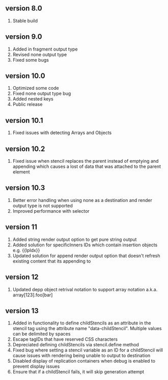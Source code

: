 version 8.0
-------------
1. Stable build

version 9.0
-------------
1. Added in fragment output type
2. Revised none output type
3. Fixed some bugs

version 10.0
-------------
1. Optimized some code
2. Fixed none output type bug 
3. Added nested keys 
4. Public release

version 10.1
-------------
1. Fixed issues with detecting Arrays and Objects

version 10.2
-------------
1. Fixed issue when stencil replaces the parent instead of emptying and appending which causes a lost of data that was attached to the parent element

version 10.3
-------------
1. Better error handling when using none as a destination and render output type is not supported
2. Improved performance with selector

version 11
-------------
1. Added string render output option to get pure string output
2. Added solution for specificInners IDs which contain insertion objects e.g. {{lpIdx}}
3. Updated solution for append render output option that doesn't refresh existing content that its appending to

version 12
-------------
1. Updated depp object retrival notation to support array notation a.k.a. array[123].foo[bar]

version 13
-------------
1. Added in functionality to define childStencils as an attribute in the stencil tag using the attribute name "data-childStencil". Multiple values can be delimited by spaces
2. Escape tagIDs that have reserved CSS characters
3. Depreciated defining childStencils via stencil.define method
4. Fixed bug where setting a stencil variable as an ID for a childStencil will cause issues with rendering being unable to output to destination
5. Disabled display of replication containers when debug is enabled to prevent display issues
6. Ensure that if a childStencil fails, it will skip generation attempt